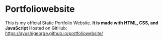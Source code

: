 # Portfoliowebsite
This is my official Static Portfolio Website.
**It is made with HTML, CSS, and JavaScript**
Hosted on GitHub: https://ayushigeorge.github.io/portfoliowebsite/
